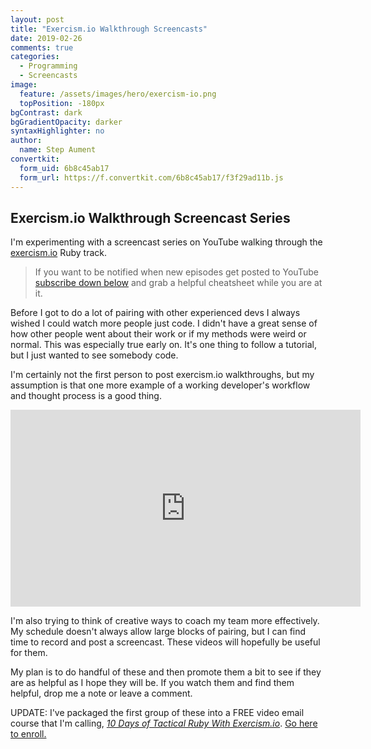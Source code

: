 ```yaml
---
layout: post
title: "Exercism.io Walkthrough Screencasts"
date: 2019-02-26
comments: true
categories:
  - Programming
  - Screencasts
image:
  feature: /assets/images/hero/exercism-io.png
  topPosition: -180px
bgContrast: dark
bgGradientOpacity: darker
syntaxHighlighter: no
author:
  name: Step Aument
convertkit:
  form_uid: 6b8c45ab17
  form_url: https://f.convertkit.com/6b8c45ab17/f3f29ad11b.js
---
```


## Exercism.io Walkthrough Screencast Series

I'm experimenting with a screencast series on YouTube walking through the [exercism.io](https://exercism.io) Ruby track.

> If you want to be notified when new episodes get posted to YouTube [subscribe down below](#subscribe) and grab a helpful cheatsheet while you are at it.

Before I got to do a lot of pairing with other experienced devs I always wished I could watch more people just code. I didn't have a great sense of how other people went about their work or if my methods were weird or normal. This was especially true early on. It's one thing to follow a tutorial, but I just wanted to see somebody code.

I'm certainly not the first person to post exercism.io walkthroughs, but my assumption is that one more example of a working developer's workflow and thought process is a good thing.

<iframe width="560" height="315" src="https://www.youtube.com/embed/videoseries?list=PLJQ6Wm449IcFAoewLSqKYyVn3ODsrcrMj" frameborder="0" allow="accelerometer; autoplay; encrypted-media; gyroscope; picture-in-picture" allowfullscreen></iframe>

I'm also trying to think of creative ways to coach my team more effectively. My schedule doesn't always allow large blocks of pairing, but I can find time to record and post a screencast. These videos will hopefully be useful for them.

My plan is to do handful of these and then promote them a bit to see if they are as helpful as I hope they will be. If you watch them and find them helpful, drop me a note or leave a comment.

UPDATE: I've packaged the first group of these into a FREE video email course that I'm calling, [_10 Days of Tactical Ruby With Exercism.io_](/10dotr/index.html). [Go here to enroll.](/10dotr/index.html)
